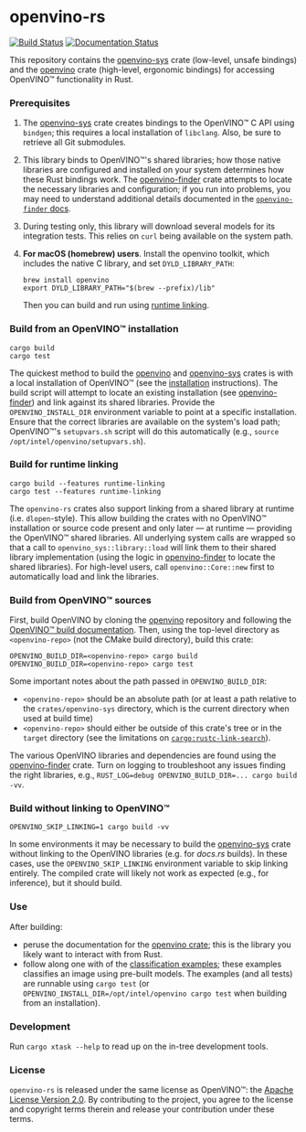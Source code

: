 # openvino-rs

[![Build Status](https://github.com/intel/openvino-rs/workflows/CI/badge.svg)][ci]
[![Documentation Status](https://docs.rs/openvino/badge.svg)][docs]

This repository contains the [openvino-sys] crate (low-level, unsafe bindings) and the [openvino]
crate (high-level, ergonomic bindings) for accessing OpenVINO™ functionality in Rust.

[openvino]: crates/openvino
[openvino-sys]: crates/openvino-sys
[openvino-finder]: crates/openvino-finder
[upstream]: crates/openvino-sys/upstream
[docs]: https://docs.rs/openvino
[ci]: https://github.com/abrown/openvino-rs/actions?query=workflow%3ACI



### Prerequisites

1. The [openvino-sys] crate creates bindings to the OpenVINO™ C API using `bindgen`; this requires a
   local installation of `libclang`. Also, be sure to retrieve all Git submodules.

2. This library binds to OpenVINO™'s shared libraries; how those native libraries are configured and
   installed on your system determines how these Rust bindings work. The [openvino-finder] crate
   attempts to locate the necessary libraries and configuration; if you run into problems, you may
   need to understand additional details documented in the [`openvino-finder`
   docs][openvino-finder-docs].

[openvino-finder-docs]: https://docs.rs/openvino-finder

3. During testing only, this library will download several models for its integration tests. This
   relies on `curl` being available on the system path.

4. __For macOS (homebrew) users__. Install the openvino toolkit, which includes the native C
   library, and set `DYLD_LIBRARY_PATH`:
   ```
   brew install openvino
   export DYLD_LIBRARY_PATH="$(brew --prefix)/lib"
   ```
   Then you can build and run using [runtime linking](#build-for-runtime-linking).

### Build from an OpenVINO™ installation

```shell script
cargo build
cargo test
```

The quickest method to build the [openvino] and [openvino-sys] crates is with a local installation
of OpenVINO™ (see the [installation] instructions). The build script will attempt to locate an
existing installation (see [openvino-finder]) and link against its shared libraries. Provide the
`OPENVINO_INSTALL_DIR` environment variable to point at a specific installation. Ensure that the
correct libraries are available on the system's load path; OpenVINO™'s `setupvars.sh` script will do
this automatically (e.g., `source /opt/intel/openvino/setupvars.sh`).

[installation]: https://www.intel.com/content/www/us/en/developer/tools/openvino-toolkit/download.html



### Build for runtime linking

```shell script
cargo build --features runtime-linking
cargo test --features runtime-linking
```

The `openvino-rs` crates also support linking from a shared library at runtime (i.e.
`dlopen`-style). This allow building the crates with no OpenVINO™ installation or source code
present and only later &mdash; at runtime &mdash; providing the OpenVINO™ shared libraries. All
underlying system calls are wrapped so that a call to `openvino_sys::library::load` will link them
to their shared library implementation (using the logic in [openvino-finder] to locate the shared
libraries). For high-level users, call `openvino::Core::new` first to automatically load and link
the libraries.



### Build from OpenVINO™ sources

First, build OpenVINO by cloning the [openvino] repository and following the [OpenVINO™ build
documentation]. Then, using the top-level directory as `<openvino-repo>` (not the CMake build
directory), build this crate:

```shell script
OPENVINO_BUILD_DIR=<openvino-repo> cargo build
OPENVINO_BUILD_DIR=<openvino-repo> cargo test
```

Some important notes about the path passed in `OPENVINO_BUILD_DIR`:
- `<openvino-repo>` should be an absolute path (or at least a path relative to the
  `crates/openvino-sys` directory, which is the current directory when used at build time)
- `<openvino-repo>` should either be outside of this crate's tree or in the `target` directory (see
  the limitations on [`cargo:rustc-link-search`]).

The various OpenVINO libraries and dependencies are found using the [openvino-finder] crate. Turn on
logging to troubleshoot any issues finding the right libraries, e.g., `RUST_LOG=debug
OPENVINO_BUILD_DIR=... cargo build -vv`.

[openvino]: https://github.com/openvinotoolkit/openvino
[OpenVINO™ build documentation]: https://github.com/openvinotoolkit/openvino/blob/master/build-instruction.md
[`cargo:rustc-link-search`]: https://doc.rust-lang.org/cargo/reference/build-scripts.html#rustc-link-search



### Build without linking to OpenVINO™

```shell script
OPENVINO_SKIP_LINKING=1 cargo build -vv
```

In some environments it may be necessary to build the [openvino-sys] crate without linking to the
OpenVINO libraries (e.g. for *docs.rs* builds). In these cases, use the `OPENVINO_SKIP_LINKING`
environment variable to skip linking entirely. The compiled crate will likely not work as expected
(e.g., for inference), but it should build.



### Use

After building:
  - peruse the documentation for the [openvino crate][docs]; this is the library you likely want to
    interact with from Rust.
  - follow along one with of the [classification examples](crates/openvino/tests); these examples
    classifies an image using pre-built models. The examples (and all tests) are runnable using
    `cargo test` (or `OPENVINO_INSTALL_DIR=/opt/intel/openvino cargo test` when building from an
    installation).



### Development

Run `cargo xtask --help` to read up on the in-tree development tools.



### License

`openvino-rs` is released under the same license as OpenVINO™: the [Apache License Version
2.0][license]. By contributing to the project, you agree to the license and copyright terms therein
and release your contribution under these terms.

[license]: LICENSE
